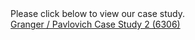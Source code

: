 <div>Please click below to view our case study.</div>
<a href="https://s3-us-west-2.amazonaws.com/mpavlovich-6306/GP_6306_CaseStudy2.html">Granger / Pavlovich Case Study 2 (6306)</a>